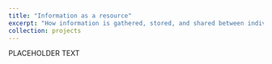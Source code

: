 ```yaml
---
title: "Information as a resource"
excerpt: "How information is gathered, stored, and shared between individuals can directly impact the dynamics of populations and communities. I am therefore interested in exploring different models of information in a consumer-resource context to better understand the role information plays in influencing these dynamics."
collection: projects
---
```


PLACEHOLDER TEXT
